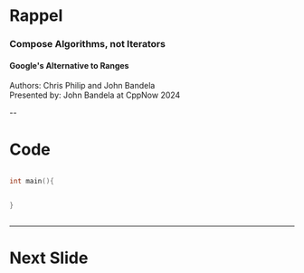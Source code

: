 # Rappel
### Compose Algorithms, not Iterators
#### Google's Alternative to Ranges

Authors: Chris Philip and John Bandela  
Presented by: John Bandela at CppNow 2024

--

# Code

```c++

int main(){


}



```

---

# Next Slide


 